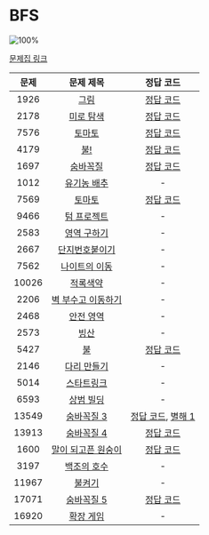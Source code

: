 # BFS

![100%](https://progress-bar.dev/11/?scale=26&title=progress&width=500&color=babaca&suffix=/26)

[문제집 링크](https://www.acmicpc.net/workbook/view/7313)

| 문제 | 문제 제목 | 정답 코드 |
| :--: | :--: | :--: |
| 1926 | [그림](https://www.acmicpc.net/problem/1926) | [정답 코드](../0x09/solutions/1926.cpp) |
| 2178 | [미로 탐색](https://www.acmicpc.net/problem/2178) | [정답 코드](../0x09/solutions/2178.cpp) |
| 7576 | [토마토](https://www.acmicpc.net/problem/7576) | [정답 코드](../0x09/solutions/7576.cpp) |
| 4179 | [불!](https://www.acmicpc.net/problem/4179) | [정답 코드](../0x09/solutions/4179.cpp) |
| 1697 | [숨바꼭질](https://www.acmicpc.net/problem/1697) | [정답 코드](../0x09/solutions/1697.cpp) |
| 1012 | [유기농 배추](https://www.acmicpc.net/problem/1012) | - |
| 7569 | [토마토](https://www.acmicpc.net/problem/7569) | [정답 코드](../0x09/solutions/7569.cpp) |
| 9466 | [텀 프로젝트](https://www.acmicpc.net/problem/9466) | - |
| 2583 | [영역 구하기](https://www.acmicpc.net/problem/2583) | - |
| 2667 | [단지번호붙이기](https://www.acmicpc.net/problem/2667) | - |
| 7562 | [나이트의 이동](https://www.acmicpc.net/problem/7562) | - |
| 10026 | [적록색약](https://www.acmicpc.net/problem/10026) | - |
| 2206 | [벽 부수고 이동하기](https://www.acmicpc.net/problem/2206) | - |
| 2468 | [안전 영역](https://www.acmicpc.net/problem/2468) | - |
| 2573 | [빙산](https://www.acmicpc.net/problem/2573) | - |
| 5427 | [불](https://www.acmicpc.net/problem/5427) | [정답 코드](../0x09/solutions/5427.cpp) |
| 2146 | [다리 만들기](https://www.acmicpc.net/problem/2146) | - |
| 5014 | [스타트링크](https://www.acmicpc.net/problem/5014) | - |
| 6593 | [상범 빌딩](https://www.acmicpc.net/problem/6593) | - |
| 13549 | [숨바꼭질 3](https://www.acmicpc.net/problem/13549) | [정답 코드](../0x09/solutions/13549.cpp), [별해 1](../0x09/solutions/13549_1.cpp) |
| 13913 | [숨바꼭질 4](https://www.acmicpc.net/problem/13913) | [정답 코드](../0x09/solutions/13913.cpp) |
| 1600 | [말이 되고픈 원숭이](https://www.acmicpc.net/problem/1600) | [정답 코드](../0x09/solutions/1600.cpp) |
| 3197 | [백조의 호수](https://www.acmicpc.net/problem/3197) | - |
| 11967 | [불켜기](https://www.acmicpc.net/problem/11967) | - |
| 17071 | [숨바꼭질 5](https://www.acmicpc.net/problem/17071) | [정답 코드](../0x09/solutions/17071.cpp) |
| 16920 | [확장 게임](https://www.acmicpc.net/problem/16920) | - |
